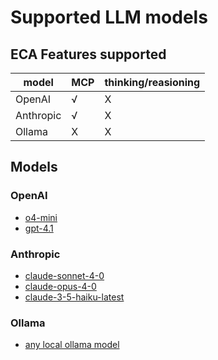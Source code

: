 # Supported LLM models

## ECA Features supported

| model     | MCP | thinking/reasioning |
|-----------|-----|---------------------|
| OpenAI    | √   | X                   |
| Anthropic | √   | X                   |
| Ollama    | X   | X                   |

## Models

### OpenAI

- [o4-mini](https://platform.openai.com/docs/models/o4-mini)
- [gpt-4.1](https://platform.openai.com/docs/models/gpt-4.1)

### Anthropic

- [claude-sonnet-4-0](https://docs.anthropic.com/en/docs/about-claude/models/overview)
- [claude-opus-4-0](https://docs.anthropic.com/en/docs/about-claude/models/overview)
- [claude-3-5-haiku-latest](https://docs.anthropic.com/en/docs/about-claude/models/overview)

### Ollama

- [any local ollama model](https://ollama.com/search)

